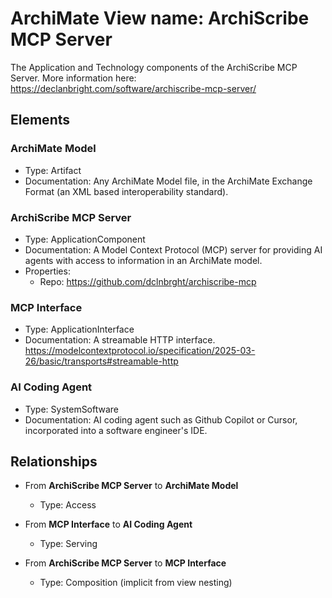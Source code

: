 # ArchiMate View name: ArchiScribe MCP Server

The Application and Technology components of the ArchiScribe MCP Server.
More information here: https://declanbright.com/software/archiscribe-mcp-server/

## Elements

### ArchiMate Model
- Type: Artifact
- Documentation: Any ArchiMate Model file, in the ArchiMate Exchange Format (an XML based interoperability standard).

### ArchiScribe MCP Server
- Type: ApplicationComponent
- Documentation: A Model Context Protocol (MCP) server for providing AI agents with access to information in an ArchiMate model.
- Properties:
  - Repo: https://github.com/dclnbrght/archiscribe-mcp

### MCP Interface
- Type: ApplicationInterface
- Documentation: A streamable HTTP interface.&#xD;
https://modelcontextprotocol.io/specification/2025-03-26/basic/transports#streamable-http

### AI Coding Agent
- Type: SystemSoftware
- Documentation: AI coding agent such as Github Copilot or Cursor, incorporated into a software engineer's IDE.

## Relationships

- From **ArchiScribe MCP Server** to **ArchiMate Model**
  - Type: Access

- From **MCP Interface** to **AI Coding Agent**
  - Type: Serving

- From **ArchiScribe MCP Server** to **MCP Interface**
  - Type: Composition (implicit from view nesting)
